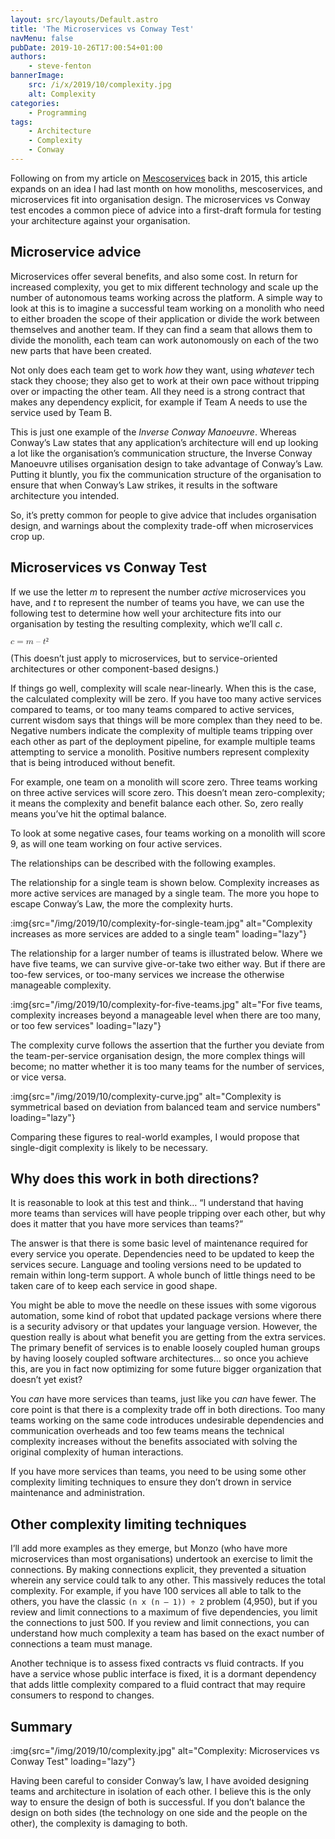 ```yaml
---
layout: src/layouts/Default.astro
title: 'The Microservices vs Conway Test'
navMenu: false
pubDate: 2019-10-26T17:00:54+01:00
authors:
    - steve-fenton
bannerImage:
    src: /i/x/2019/10/complexity.jpg
    alt: Complexity
categories:
    - Programming
tags:
    - Architecture
    - Complexity
    - Conway
---
```


Following on from my article on [Mescoservices](/2015/05/Mescoservice-Architecture/) back in 2015, this article expands on an idea I had last month on how monoliths, mescoservices, and microservices fit into organisation design. The microservices vs Conway test encodes a common piece of advice into a first-draft formula for testing your architecture against your organisation.

## Microservice advice

Microservices offer several benefits, and also some cost. In return for increased complexity, you get to mix different technology and scale up the number of autonomous teams working across the platform. A simple way to look at this is to imagine a successful team working on a monolith who need to either broaden the scope of their application or divide the work between themselves and another team. If they can find a seam that allows them to divide the monolith, each team can work autonomously on each of the two new parts that have been created.

Not only does each team get to work *how* they want, using *whatever* tech stack they choose; they also get to work at their own pace without tripping over or impacting the other team. All they need is a strong contract that makes any dependency explicit, for example if Team A needs to use the service used by Team B.

This is just one example of the *Inverse Conway Manoeuvre*. Whereas Conway’s Law states that any application’s architecture will end up looking a lot like the organisation’s communication structure, the Inverse Conway Manoeuvre utilises organisation design to take advantage of Conway’s Law. Putting it bluntly, you fix the communication structure of the organisation to ensure that when Conway’s Law strikes, it results in the software architecture you intended.

So, it’s pretty common for people to give advice that includes organisation design, and warnings about the complexity trade-off when microservices crop up.

## Microservices vs Conway Test

If we use the letter *m* to represent the number *active* microservices you have, and *t* to represent the number of teams you have, we can use the following test to determine how well your architecture fits into our organisation by testing the resulting complexity, which we’ll call *c*.

<math><mi>c</mi><mo>=</mo> (<mi>m</mi><mo>–</mo><mi>t</mi>)<msup><mn>²</mn></msup></math>

(This doesn’t just apply to microservices, but to service-oriented architectures or other component-based designs.)

If things go well, complexity will scale near-linearly. When this is the case, the calculated complexity will be zero. If you have too many active services compared to teams, or too many teams compared to active services, current wisdom says that things will be more complex than they need to be. Negative numbers indicate the complexity of multiple teams tripping over each other as part of the deployment pipeline, for example multiple teams attempting to service a monolith. Positive numbers represent complexity that is being introduced without benefit.

For example, one team on a monolith will score zero. Three teams working on three active services will score zero. This doesn’t mean zero-complexity; it means the complexity and benefit balance each other. So, zero really means you’ve hit the optimal balance.

To look at some negative cases, four teams working on a monolith will score 9, as will one team working on four active services.

The relationships can be described with the following examples.

The relationship for a single team is shown below. Complexity increases as more active services are managed by a single team. The more you hope to escape Conway’s Law, the more the complexity hurts.

:img{src="/img/2019/10/complexity-for-single-team.jpg" alt="Complexity increases as more services are added to a single team" loading="lazy"}

The relationship for a larger number of teams is illustrated below. Where we have five teams, we can survive give-or-take two either way. But if there are too-few services, or too-many services we increase the otherwise manageable complexity.

:img{src="/img/2019/10/complexity-for-five-teams.jpg" alt="For five teams, complexity increases beyond a manageable level when there are too many, or too few services" loading="lazy"}

The complexity curve follows the assertion that the further you deviate from the team-per-service organisation design, the more complex things will become; no matter whether it is too many teams for the number of services, or vice versa.

:img{src="/img/2019/10/complexity-curve.jpg" alt="Complexity is symmetrical based on deviation from balanced team and service numbers" loading="lazy"}

Comparing these figures to real-world examples, I would propose that single-digit complexity is likely to be necessary.

## Why does this work in both directions?

It is reasonable to look at this test and think… “I understand that having more teams than services will have people tripping over each other, but why does it matter that you have more services than teams?”

The answer is that there is some basic level of maintenance required for every service you operate. Dependencies need to be updated to keep the services secure. Language and tooling versions need to be updated to remain within long-term support. A whole bunch of little things need to be taken care of to keep each service in good shape.

You might be able to move the needle on these issues with some vigorous automation, some kind of robot that updated package versions where there is a security advisory or that updates your language version. However, the question really is about what benefit you are getting from the extra services. The primary benefit of services is to enable loosely coupled human groups by having loosely coupled software architectures… so once you achieve this, are you in fact now optimizing for some future bigger organization that doesn’t yet exist?

You *can* have more services than teams, just like you *can* have fewer. The core point is that there is a complexity trade off in both directions. Too many teams working on the same code introduces undesirable dependencies and communication overheads and too few teams means the technical complexity increases without the benefits associated with solving the original complexity of human interactions.

If you have more services than teams, you need to be using some other complexity limiting techniques to ensure they don’t drown in service maintenance and administration.

## Other complexity limiting techniques

I’ll add more examples as they emerge, but Monzo (who have more microservices than most organisations) undertook an exercise to limit the connections. By making connections explicit, they prevented a situation wherein any service could talk to any other. This massively reduces the total complexity. For example, if you have 100 services all able to talk to the others, you have the classic `(n x (n – 1)) ÷ 2` problem (4,950), but if you review and limit connections to a maximum of five dependencies, you limit the connections to just 500. If you review and limit connections, you can understand how much complexity a team has based on the exact number of connections a team must manage.

Another technique is to assess fixed contracts vs fluid contracts. If you have a service whose public interface is fixed, it is a dormant dependency that adds little complexity compared to a fluid contract that may require consumers to respond to changes.

## Summary

:img{src="/img/2019/10/complexity.jpg" alt="Complexity: Microservices vs Conway Test" loading="lazy"}

Having been careful to consider Conway’s law, I have avoided designing teams and architecture in isolation of each other. I believe this is the only way to ensure the design of both is successful. If you don’t balance the design on both sides (the technology on one side and the people on the other), the complexity is damaging to both.